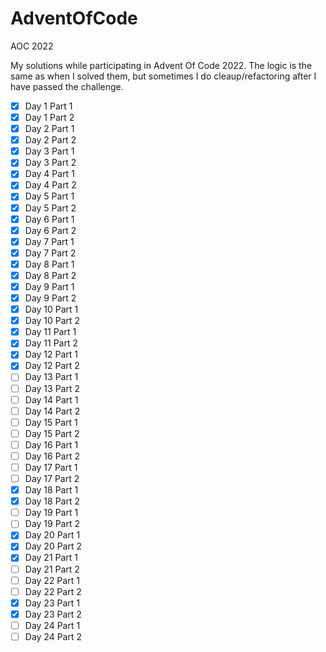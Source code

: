 # AdventOfCode
AOC 2022

My solutions while participating in Advent Of Code 2022. The logic is the same as when I solved them, but sometimes I do cleaup/refactoring after I have passed the challenge.

- [x] Day 1 Part 1
- [x] Day 1 Part 2
- [X] Day 2 Part 1
- [X] Day 2 Part 2
- [X] Day 3 Part 1
- [X] Day 3 Part 2
- [X] Day 4 Part 1
- [X] Day 4 Part 2
- [X] Day 5 Part 1
- [X] Day 5 Part 2
- [X] Day 6 Part 1
- [X] Day 6 Part 2
- [X] Day 7 Part 1
- [X] Day 7 Part 2
- [X] Day 8 Part 1
- [X] Day 8 Part 2
- [X] Day 9 Part 1
- [X] Day 9 Part 2
- [X] Day 10 Part 1
- [X] Day 10 Part 2
- [X] Day 11 Part 1
- [X] Day 11 Part 2
- [X] Day 12 Part 1
- [X] Day 12 Part 2
- [ ] Day 13 Part 1
- [ ] Day 13 Part 2
- [ ] Day 14 Part 1
- [ ] Day 14 Part 2
- [ ] Day 15 Part 1
- [ ] Day 15 Part 2
- [ ] Day 16 Part 1
- [ ] Day 16 Part 2
- [ ] Day 17 Part 1
- [ ] Day 17 Part 2
- [X] Day 18 Part 1
- [X] Day 18 Part 2
- [ ] Day 19 Part 1
- [ ] Day 19 Part 2
- [X] Day 20 Part 1
- [X] Day 20 Part 2
- [X] Day 21 Part 1
- [ ] Day 21 Part 2
- [ ] Day 22 Part 1
- [ ] Day 22 Part 2
- [X] Day 23 Part 1
- [X] Day 23 Part 2
- [ ] Day 24 Part 1
- [ ] Day 24 Part 2
